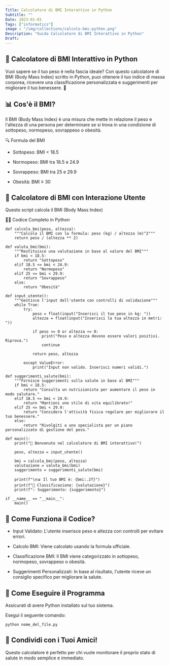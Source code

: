 ```yaml
---
Title: Calcolatore di BMI Interattivo in Python
Subtitle: ""
Date: 2023-01-01
Tags: ["informatics"]
image : "/img/collections/calcolo-bmi-python.png"
Description: "Guida Calcolatore di BMI Interattivo in Python"
Draft: 
---
```


## 🧮 Calcolatore di BMI Interattivo in Python

Vuoi sapere se il tuo peso è nella fascia ideale? Con questo calcolatore di BMI (Body Mass Index) scritto in Python, puoi ottenere il tuo indice di massa corporea, ricevere una classificazione personalizzata e suggerimenti per migliorare il tuo benessere. 💪

## 📊 Cos'è il BMI?

Il BMI (Body Mass Index) è una misura che mette in relazione il peso e l'altezza di una persona per determinare se si trova in una condizione di sottopeso, normopeso, sovrappeso o obesità.

🔍 Formula del BMI


- Sottopeso: BMI < 18.5

- Normopeso: BMI tra 18.5 e 24.9

- Sovrappeso: BMI tra 25 e 29.9

- Obesità: BMI ≥ 30


## 🧮 Calcolatore di BMI con Interazione Utente

Questo script calcola il BMI (Body Mass Index)

🧑‍💻 Codice Completo in Python


```
def calcola_bmi(peso, altezza):
    """Calcola il BMI con la formula: peso (kg) / altezza (m)^2"""
    return peso / (altezza ** 2)

def valuta_bmi(bmi):
    """Restituisce una valutazione in base al valore del BMI"""
    if bmi < 18.5:
        return "Sottopeso"
    elif 18.5 <= bmi < 24.9:
        return "Normopeso"
    elif 25 <= bmi < 29.9:
        return "Sovrappeso"
    else:
        return "Obesità"

def input_utente():
    """Gestisce l'input dell'utente con controlli di validazione"""
    while True:
        try:
            peso = float(input("Inserisci il tuo peso in kg: "))
            altezza = float(input("Inserisci la tua altezza in metri: "))

            if peso <= 0 or altezza <= 0:
                print("Peso e altezza devono essere valori positivi. Riprova.")
                continue

            return peso, altezza

        except ValueError:
            print("Input non valido. Inserisci numeri validi.")

def suggerimenti_salute(bmi):
    """Fornisce suggerimenti sulla salute in base al BMI"""
    if bmi < 18.5:
        return "Consulta un nutrizionista per aumentare il peso in modo salutare."
    elif 18.5 <= bmi < 24.9:
        return "Mantieni uno stile di vita equilibrato!"
    elif 25 <= bmi < 29.9:
        return "Considera l'attività fisica regolare per migliorare il tuo benessere."
    else:
        return "Rivolgiti a uno specialista per un piano personalizzato di gestione del peso."

def main():
    print("🔢 Benvenuto nel calcolatore di BMI interattivo!")

    peso, altezza = input_utente()

    bmi = calcola_bmi(peso, altezza)
    valutazione = valuta_bmi(bmi)
    suggerimento = suggerimenti_salute(bmi)

    print(f"\n📊 Il tuo BMI è: {bmi:.2f}")
    print(f"📌 Classificazione: {valutazione}")
    print(f"💡 Suggerimento: {suggerimento}")

if __name__ == "__main__":
    main()

```

## 🧰 Come Funziona il Codice?

- Input Validato: L'utente inserisce peso e altezza con controlli per evitare errori.

- Calcolo BMI: Viene calcolato usando la formula ufficiale.

- Classificazione BMI: Il BMI viene categorizzato in sottopeso, normopeso, sovrappeso o obesità.

- Suggerimenti Personalizzati: In base al risultato, l'utente riceve un consiglio specifico per migliorare la salute.

##  🚀 Come Eseguire il Programma

Assicurati di avere Python installato sul tuo sistema. 

Esegui il seguente comando:
```
python nome_del_file.py
```

## 📣 Condividi con i Tuoi Amici!

Questo calcolatore è perfetto per chi vuole monitorare il proprio stato di salute in modo semplice e immediato.
